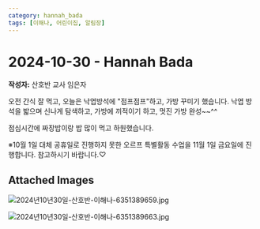 ```yaml
---
category: hannah_bada
tags: [이해나, 어린이집, 알림장]
---
```


# 2024-10-30 - Hannah Bada

**작성자:** 산호반 교사 임은자  

오전 간식 잘 먹고,  오늘은 낙엽방석에 "점프점프"하고, 가방 꾸미기 했습니다. 낙엽 방석을 밟으며 신나게 탐색하고, 가방에 끼적이기 하고, 멋진 가방 완성~~^^

점심시간에 짜장밥이랑 밥 많이 먹고 하원했습니다.

※10월 1일 대체 공휴일로 진행하지 못한 오르프 특별활동 수업을  11월 1일 금요일에  진행합니다. 참고하시기 바랍니다.♡

## Attached Images
![2024년10년30일-산호반-이해나-6351389659.jpg](d:\Users\hannah\Downloads\kids\photo\2024년10년30일-산호반-이해나-6351389659.jpg)

![2024년10년30일-산호반-이해나-6351389663.jpg](d:\Users\hannah\Downloads\kids\photo\2024년10년30일-산호반-이해나-6351389663.jpg)

